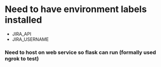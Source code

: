 # Need to have environment labels installed
* JIRA_API
* JIRA_USERNAME

### Need to host on web service so flask can run (formally used ngrok to test)